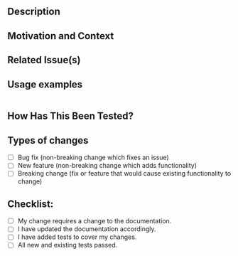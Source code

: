 
<!--- Provide a general summary of your changes in the Title above -->

## Description <!--- Describe your changes in detail -->

## Motivation and Context <!--- Why is this change required? What problem does it solve? -->

## Related Issue(s) <!--- If it fixes an open issue, please link to the issue here. -->

## Usage examples <!--- Provide examples of intended usage -->

```zsh

```

## How Has This Been Tested? <!--- Please describe in detail how you tested your changes. -->

## Types of changes <!--- What types of changes does your code introduce? Put an `x` in all the boxes that apply: -->

- [ ] Bug fix (non-breaking change which fixes an issue)
- [ ] New feature (non-breaking change which adds functionality)
- [ ] Breaking change (fix or feature that would cause existing functionality to change)

## Checklist: <!--- Go over all the following points, and put an `x` in all the boxes that apply. -->

- [ ] My change requires a change to the documentation.
- [ ] I have updated the documentation accordingly.
- [ ] I have added tests to cover my changes.
- [ ] All new and existing tests passed.
